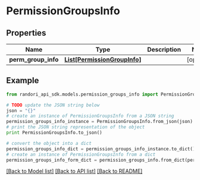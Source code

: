 # PermissionGroupsInfo


## Properties

Name | Type | Description | Notes
------------ | ------------- | ------------- | -------------
**perm_group_info** | [**List[PermissionGroupInfo]**](PermissionGroupInfo.md) |  | [optional] 

## Example

```python
from randori_api_sdk.models.permission_groups_info import PermissionGroupsInfo

# TODO update the JSON string below
json = "{}"
# create an instance of PermissionGroupsInfo from a JSON string
permission_groups_info_instance = PermissionGroupsInfo.from_json(json)
# print the JSON string representation of the object
print PermissionGroupsInfo.to_json()

# convert the object into a dict
permission_groups_info_dict = permission_groups_info_instance.to_dict()
# create an instance of PermissionGroupsInfo from a dict
permission_groups_info_form_dict = permission_groups_info.from_dict(permission_groups_info_dict)
```
[[Back to Model list]](../README.md#documentation-for-models) [[Back to API list]](../README.md#documentation-for-api-endpoints) [[Back to README]](../README.md)


